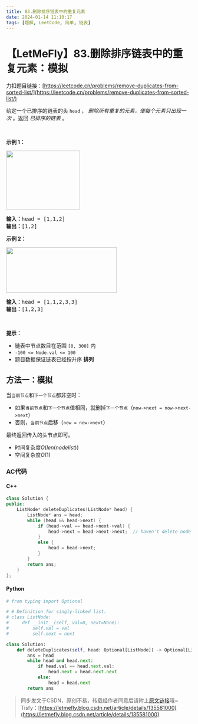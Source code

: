 ```yaml
---
title: 83.删除排序链表中的重复元素
date: 2024-01-14 11:10:17
tags: [题解, LeetCode, 简单, 链表]
---
```


# 【LetMeFly】83.删除排序链表中的重复元素：模拟

力扣题目链接：[https://leetcode.cn/problems/remove-duplicates-from-sorted-list/](https://leetcode.cn/problems/remove-duplicates-from-sorted-list/)

<p>给定一个已排序的链表的头<meta charset="UTF-8" />&nbsp;<code>head</code>&nbsp;，&nbsp;<em>删除所有重复的元素，使每个元素只出现一次</em>&nbsp;。返回 <em>已排序的链表</em>&nbsp;。</p>

<p>&nbsp;</p>

<p><strong>示例 1：</strong></p>
<img alt="" src="https://assets.leetcode.com/uploads/2021/01/04/list1.jpg" style="height: 160px; width: 200px;" />
<pre>
<strong>输入：</strong>head = [1,1,2]
<strong>输出：</strong>[1,2]
</pre>

<p><strong>示例 2：</strong></p>
<img alt="" src="https://assets.leetcode.com/uploads/2021/01/04/list2.jpg" style="height: 123px; width: 300px;" />
<pre>
<strong>输入：</strong>head = [1,1,2,3,3]
<strong>输出：</strong>[1,2,3]
</pre>

<p>&nbsp;</p>

<p><strong>提示：</strong></p>

<ul>
	<li>链表中节点数目在范围 <code>[0, 300]</code> 内</li>
	<li><code>-100 &lt;= Node.val &lt;= 100</code></li>
	<li>题目数据保证链表已经按升序 <strong>排列</strong></li>
</ul>


    
## 方法一：模拟

当```当前节点```和```下一个节点```都非空时：

+ 如果```当前节点```和```下一个节点```值相同，就删掉```下一个节点```（```now->next = now->next->next```）
+ 否则，```当前节点```后移（```now = now->next```）

最终返回传入的头节点即可。

+ 时间复杂度$O(len(nodelist))$
+ 空间复杂度$O(1)$

### AC代码

#### C++

```cpp
class Solution {
public:
    ListNode* deleteDuplicates(ListNode* head) {
        ListNode* ans = head;
        while (head && head->next) {
            if (head->val == head->next->val) {
                head->next = head->next->next;  // haven't delete node
            }
            else {
                head = head->next;
            }
        }
        return ans;
    }
};
```

#### Python

```python
# from typing import Optional

# # Definition for singly-linked list.
# class ListNode:
#     def __init__(self, val=0, next=None):
#         self.val = val
#         self.next = next

class Solution:
    def deleteDuplicates(self, head: Optional[ListNode]) -> Optional[ListNode]:
        ans = head
        while head and head.next:
            if head.val == head.next.val:
                head.next = head.next.next
            else:
                head = head.next
        return ans
```

> 同步发文于CSDN，原创不易，转载经作者同意后请附上[原文链接](https://blog.letmefly.xyz/2024/01/14/LeetCode%200083.%E5%88%A0%E9%99%A4%E6%8E%92%E5%BA%8F%E9%93%BE%E8%A1%A8%E4%B8%AD%E7%9A%84%E9%87%8D%E5%A4%8D%E5%85%83%E7%B4%A0/)哦~
> Tisfy：[https://letmefly.blog.csdn.net/article/details/135581000](https://letmefly.blog.csdn.net/article/details/135581000)

